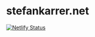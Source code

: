 # stefankarrer.net


[![Netlify Status](https://api.netlify.com/api/v1/badges/3d31e8af-a87c-4dda-b44f-a473972333aa/deploy-status)](https://app.netlify.com/sites/stefankarrer-net/deploys)
